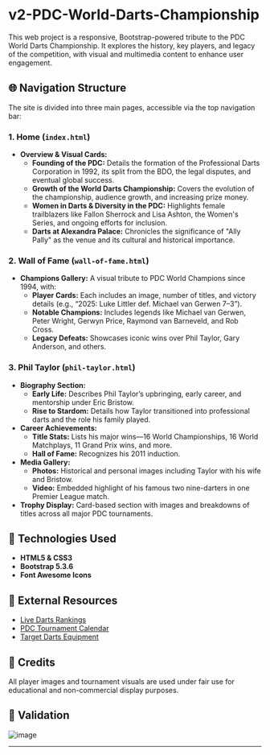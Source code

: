 # v2-PDC-World-Darts-Championship

This web project is a responsive, Bootstrap-powered tribute to the PDC World Darts Championship. It explores the history, key players, and legacy of the competition, with visual and multimedia content to enhance user engagement.

## 🌐 Navigation Structure

The site is divided into three main pages, accessible via the top navigation bar:

### 1. **Home** (`index.html`)
- **Overview & Visual Cards:**
  - **Founding of the PDC:** Details the formation of the Professional Darts Corporation in 1992, its split from the BDO, the legal disputes, and eventual global success.
  - **Growth of the World Darts Championship:** Covers the evolution of the championship, audience growth, and increasing prize money.
  - **Women in Darts & Diversity in the PDC:** Highlights female trailblazers like Fallon Sherrock and Lisa Ashton, the Women's Series, and ongoing efforts for inclusion.
  - **Darts at Alexandra Palace:** Chronicles the significance of "Ally Pally" as the venue and its cultural and historical importance.

### 2. **Wall of Fame** (`wall-of-fame.html`)
- **Champions Gallery:** A visual tribute to PDC World Champions since 1994, with:
  - **Player Cards:** Each includes an image, number of titles, and victory details (e.g., “2025: Luke Littler def. Michael van Gerwen 7–3”).
  - **Notable Champions:** Includes legends like Michael van Gerwen, Peter Wright, Gerwyn Price, Raymond van Barneveld, and Rob Cross.
  - **Legacy Defeats:** Showcases iconic wins over Phil Taylor, Gary Anderson, and others.

### 3. **Phil Taylor** (`phil-taylor.html`)
- **Biography Section:**
  - **Early Life:** Describes Phil Taylor’s upbringing, early career, and mentorship under Eric Bristow.
  - **Rise to Stardom:** Details how Taylor transitioned into professional darts and the role his family played.
- **Career Achievements:**
  - **Title Stats:** Lists his major wins—16 World Championships, 16 World Matchplays, 11 Grand Prix wins, and more.
  - **Hall of Fame:** Recognizes his 2011 induction.
- **Media Gallery:**
  - **Photos:** Historical and personal images including Taylor with his wife and Bristow.
  - **Video:** Embedded highlight of his famous two nine-darters in one Premier League match.
- **Trophy Display:** Card-based section with images and breakdowns of titles across all major PDC tournaments.

## 🧰 Technologies Used
- **HTML5 & CSS3**
- **Bootstrap 5.3.6**
- **Font Awesome Icons**

## 🔗 External Resources
- [Live Darts Rankings](https://www.dartsrankings.com/)
- [PDC Tournament Calendar](https://www.pdc.tv/tournaments/calendar)
- [Target Darts Equipment](https://www.target-darts.co.uk/)

## 📸 Credits
All player images and tournament visuals are used under fair use for educational and non-commercial display purposes.

## 🧱 Validation

![image](https://github.com/user-attachments/assets/1911ac7b-60e1-4cbb-ac09-f0bc4e211169)

---
